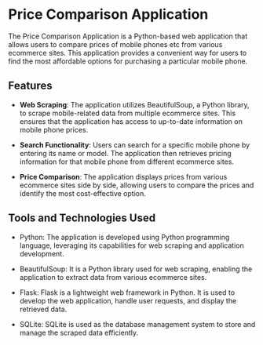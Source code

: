 #  Price Comparison Application

The  Price Comparison Application is a Python-based web application that allows users to compare prices of mobile phones etc from various ecommerce sites. This application provides a convenient way for users to find the most affordable options for purchasing a particular mobile phone.

## Features

- **Web Scraping**: The application utilizes BeautifulSoup, a Python library, to scrape mobile-related data from multiple ecommerce sites. This ensures that the application has access to up-to-date information on mobile phone prices.

- **Search Functionality**: Users can search for a specific mobile phone by entering its name or model. The application then retrieves pricing information for that mobile phone from different ecommerce sites.

- **Price Comparison**: The application displays prices from various ecommerce sites side by side, allowing users to compare the prices and identify the most cost-effective option.

## Tools and Technologies Used

- Python: The application is developed using Python programming language, leveraging its capabilities for web scraping and application development.

- BeautifulSoup: It is a Python library used for web scraping, enabling the application to extract data from various ecommerce sites.

- Flask: Flask is a lightweight web framework in Python. It is used to develop the web application, handle user requests, and display the retrieved data.

- SQLite: SQLite is used as the database management system to store and manage the scraped data efficiently.



